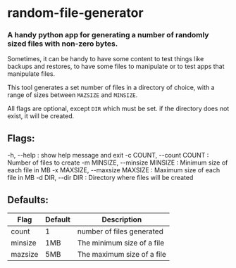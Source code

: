 # random-file-generator
### A handy python app for generating a number of randomly sized files with non-zero bytes.

Sometimes, it can be handy to have some content to test things like backups and restores, to have some files to manipulate or to test apps that manipulate files.

This tool generates a set number of files in a directory of choice, with a range of sizes between `MAZSIZE` and `MINSIZE`.

All flags are optional, except `DIR` which must be set. if the directory does not exist, it will be created.

  

## Flags:

-h, --help  : show help message and exit
-c COUNT, --count COUNT : Number of files to create
-m MINSIZE, --minsize MINSIZE : Minimum size of each file in MB
-x MAXSIZE, --maxsize MAXSIZE : Maximum size of each file in MB
-d DIR, --dir DIR : Directory where files will be created

  

## Defaults:

|Flag|Default|Description|
|--|--|--|
|count|1|number of files generated
|minsize|1MB|The minimum size of a file
|mazsize|5MB|The maximum size of a file


